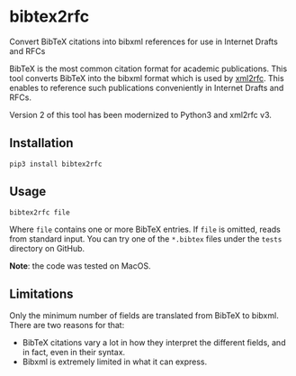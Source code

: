 bibtex2rfc
==========

Convert BibTeX citations into bibxml references for use in Internet Drafts and RFCs

BibTeX is the most common citation format for academic publications. This tool converts BibTeX into the
bibxml format which is used by [xml2rfc](http://xml.resource.org/).
This enables to reference such publications conveniently in Internet Drafts and RFCs.

Version 2 of this tool has been modernized to Python3 and xml2rfc v3.

## Installation

    pip3 install bibtex2rfc

## Usage

    bibtex2rfc file

Where `file` contains one or more BibTeX entries. If `file` is omitted, reads from standard input. You can try one of the `*.bibtex` files under the `tests` directory on GitHub.

**Note**: the code was tested on MacOS.

## Limitations

Only the minimum number of fields are translated from BibTeX to bibxml. There are two reasons for that:

 * BibTeX citations vary a lot in how they interpret the different fields, and in fact, even in their syntax.
 * Bibxml is extremely limited in what it can express.
